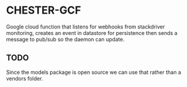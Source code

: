 # CHESTER-GCF

Google cloud function that listens for webhooks from stackdriver monitoring, creates an event in datastore for persistence then sends a message to pub/sub so the daemon can update.


## TODO
Since the models package is open source we can use that rather than a vendors folder.